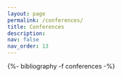 ```yaml
---
layout: page
permalink: /conferences/
title: Conferences
description: 
nav: false
nav_order: 13
---
```


<!-- _pages/theses.md -->
<div class="publications">

{%- bibliography -f conferences -%}

</div>